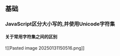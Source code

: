 ## 基础
### JavaScript区分大小写的,并使用Unicode字符集
####                                        关于常用字符集之间的区别

![[Pasted image 20250131150516.png]]













